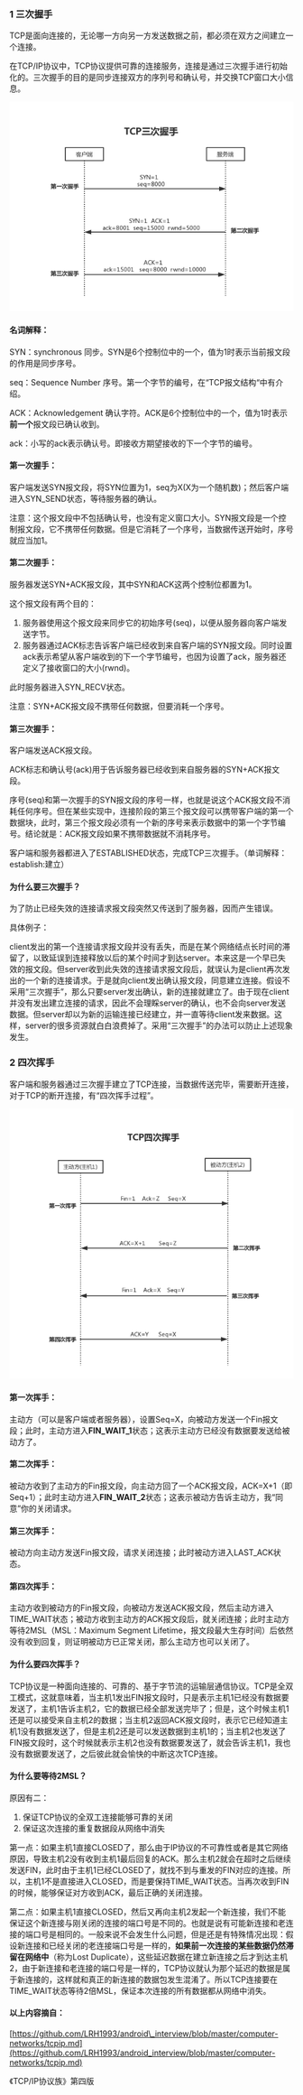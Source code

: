 ### 1 三次握手

TCP是面向连接的，无论哪一方向另一方发送数据之前，都必须在双方之间建立一个连接。

在TCP/IP协议中，TCP协议提供可靠的连接服务，连接是通过三次握手进行初始化的。三次握手的目的是同步连接双方的序列号和确认号，并交换TCP窗口大小信息。

![](/assets/0016.png)

#### 名词解释：

SYN：synchronous  同步。SYN是6个控制位中的一个，值为1时表示当前报文段的作用是同步序号。

seq：Sequence Number 序号。第一个字节的编号，在“TCP报文结构“中有介绍。

ACK：Acknowledgement 确认字符。ACK是6个控制位中的一个，值为1时表示**前一个**报文段已确认收到。

ack：小写的ack表示确认号。即接收方期望接收的下一个字节的编号。

#### 第一次握手：

客户端发送SYN报文段，将SYN位置为1，seq为X\(X为一个随机数\)；然后客户端进入SYN\_SEND状态，等待服务器的确认。

注意：这个报文段中不包括确认号，也没有定义窗口大小。SYN报文段是一个控制报文段，它不携带任何数据。但是它消耗了一个序号，当数据传送开始时，序号就应当加1。

#### 第二次握手：

服务器发送SYN+ACK报文段，其中SYN和ACK这两个控制位都置为1。

这个报文段有两个目的：

1. 服务器使用这个报文段来同步它的初始序号\(seq\)，以便从服务器向客户端发送字节。
2. 服务器通过ACK标志告诉客户端已经收到来自客户端的SYN报文段。同时设置ack表示希望从客户端收到的下一个字节编号，也因为设置了ack，服务器还定义了接收窗口的大小\(rwnd\)。

此时服务器进入SYN\_RECV状态。

注意：SYN+ACK报文段不携带任何数据，但要消耗一个序号。

#### 第三次握手：

客户端发送ACK报文段。

ACK标志和确认号\(ack\)用于告诉服务器已经收到来自服务器的SYN+ACK报文段。

序号\(seq\)和第一次握手的SYN报文段的序号一样，也就是说这个ACK报文段不消耗任何序号。但在某些实现中，连接阶段的第三个报文段可以携带客户端的第一个数据块，此时，第三个报文段必须有一个新的序号来表示数据中的第一个字节编号。结论就是：ACK报文段如果不携带数据就不消耗序号。

客户端和服务器都进入了ESTABLISHED状态，完成TCP三次握手。（单词解释：establish:建立）

#### 为什么要三次握手？

为了防止已经失效的连接请求报文段突然又传送到了服务器，因而产生错误。

具体例子：

client发出的第一个连接请求报文段并没有丢失，而是在某个网络结点长时间的滞留了，以致延误到连接释放以后的某个时间才到达server。本来这是一个早已失效的报文段。但server收到此失效的连接请求报文段后，就误认为是client再次发出的一个新的连接请求。于是就向client发出确认报文段，同意建立连接。假设不采用“三次握手”，那么只要server发出确认，新的连接就建立了。由于现在client并没有发出建立连接的请求，因此不会理睬server的确认，也不会向server发送数据。但server却以为新的运输连接已经建立，并一直等待client发来数据。这样，server的很多资源就白白浪费掉了。采用“三次握手”的办法可以防止上述现象发生。

### 2 四次挥手

客户端和服务器通过三次握手建立了TCP连接，当数据传送完毕，需要断开连接，对于TCP的断开连接，有“四次挥手过程”。

![](/assets/0018.png)

#### 第一次挥手：

主动方（可以是客户端或者服务器），设置Seq=X，向被动方发送一个Fin报文段；此时，主动方进入**FIN\_WAIT\_1**状态；这表示主动方已经没有数据要发送给被动方了。

#### 第二次挥手：

被动方收到了主动方的Fin报文段，向主动方回了一个ACK报文段，ACK=X+1（即Seq+1）；此时主动方进入**FIN\_WAIT\_2**状态；这表示被动方告诉主动方，我“同意”你的关闭请求。

#### 第三次挥手：

被动方向主动方发送Fin报文段，请求关闭连接；此时被动方进入LAST\_ACK状态。

#### 第四次挥手：

主动方收到被动方的Fin报文段，向被动方发送ACK报文段，然后主动方进入TIME\_WAIT状态；被动方收到主动方的ACK报文段后，就关闭连接；此时主动方等待2MSL（MSL：Maximum Segment Lifetime，报文段最大生存时间）后依然没有收到回复，则证明被动方已正常关闭，那么主动方也可以关闭了。

#### 为什么要四次挥手？

TCP协议是一种面向连接的、可靠的、基于字节流的运输层通信协议。TCP是全双工模式，这就意味着，当主机1发出FIN报文段时，只是表示主机1已经没有数据要发送了，主机1告诉主机2，它的数据已经全部发送完毕了；但是，这个时候主机1还是可以接受来自主机2的数据；当主机2返回ACK报文段时，表示它已经知道主机1没有数据发送了，但是主机2还是可以发送数据到主机1的；当主机2也发送了FIN报文段时，这个时候就表示主机2也没有数据要发送了，就会告诉主机1，我也没有数据要发送了，之后彼此就会愉快的中断这次TCP连接。

#### 为什么要等待2MSL？

原因有二：

1. 保证TCP协议的全双工连接能够可靠的关闭
2. 保证这次连接的重复数据段从网络中消失

第一点：如果主机1直接CLOSED了，那么由于IP协议的不可靠性或者是其它网络原因，导致主机2没有收到主机1最后回复的ACK。那么主机2就会在超时之后继续发送FIN，此时由于主机1已经CLOSED了，就找不到与重发的FIN对应的连接。所以，主机1不是直接进入CLOSED，而是要保持TIME\_WAIT状态。当再次收到FIN的时候，能够保证对方收到ACK，最后正确的关闭连接。

第二点：如果主机1直接CLOSED，然后又再向主机2发起一个新连接，我们不能保证这个新连接与刚关闭的连接的端口号是不同的。也就是说有可能新连接和老连接的端口号是相同的。一般来说不会发生什么问题，但是还是有特殊情况出现：假设新连接和已经关闭的老连接端口号是一样的，**如果前一次连接的某些数据仍然滞留在网络中**（称为Lost Duplicate），这些延迟数据在建立新连接之后才到达主机2，由于新连接和老连接的端口号是一样的，TCP协议就认为那个延迟的数据是属于新连接的，这样就和真正的新连接的数据包发生混淆了。所以TCP连接要在TIME\_WAIT状态等待2倍MSL，保证本次连接的所有数据都从网络中消失。

#### 以上内容摘自：

[https://github.com/LRH1993/android\_interview/blob/master/computer-networks/tcpip.md](https://github.com/LRH1993/android_interview/blob/master/computer-networks/tcpip.md)

《TCP/IP协议族》第四版

